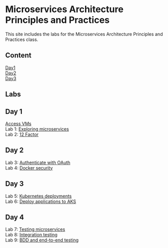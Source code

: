 # Microservices Architecture Principles and Practices 

This site includes the labs for the Microservices Architecture Principles and Practices class.

## Content   
[Day1](Content/Microservices-Day1.pdf)   
[Day2](Content/Microservices-Day2.pdf)   
[Day3](Content/Microservices-Day3.pdf)   

## Labs

## Day 1
[Access VMs](labs/lab-info.md/)   
Lab 1: [Exploring microservices](labs/day1/microservices.md)   
Lab 2: [12 Factor](labs/day1/12-factor.md)   

## Day 2
Lab 3: [Authenticate with OAuth](labs/day2/oauth.md)   
Lab 4: [Docker security](labs/day2/secure-docker-containers.md)   

## Day 3
Lab 5: [Kubernetes deployments](labs/day2/kubernetes-deployments.md)   
Lab 6: [Deploy applications to AKS](labs/day3/guestbook-aks.md)   

## Day 4
Lab 7: [Testing microservices](labs/day4/Lab1.md)   
Lab 8: [Integration testing](labs/day4/Lab2.md)   
Lab 9: [BDD and end-to-end testing](labs/day4/Lab3.md)   
